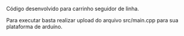 Código desenvolvido para carrinho seguidor de linha. 

Para executar basta realizar upload do arquivo src/main.cpp para sua plataforma de arduíno.